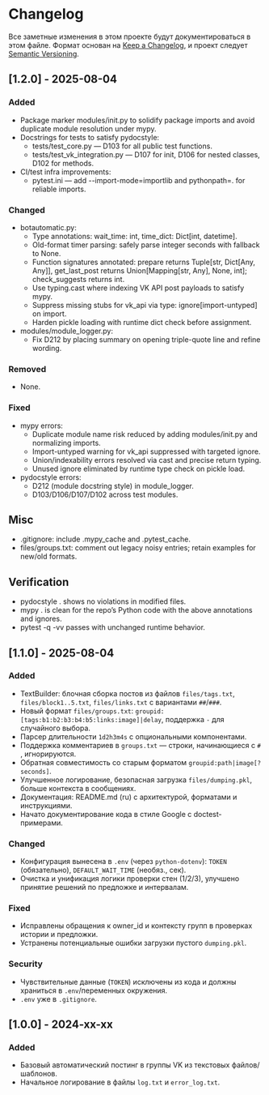 # Changelog

Все заметные изменения в этом проекте будут документироваться в этом файле.
Формат основан на [Keep a Changelog](https://keepachangelog.com/ru/1.1.0/), и проект следует [Semantic Versioning](https://semver.org/spec/v2.0.0.html).

## [1.2.0] - 2025-08-04
### Added
- Package marker modules/init.py to solidify package imports and avoid duplicate module resolution under mypy.
- Docstrings for tests to satisfy pydocstyle:
    - tests/test_core.py — D103 for all public test functions.
    - tests/test_vk_integration.py — D107 for init, D106 for nested classes, D102 for methods.
- CI/test infra improvements:
    - pytest.ini — add --import-mode=importlib and pythonpath=. for reliable imports.
### Changed
- botautomatic.py:
    - Type annotations: wait_time: int, time_dict: Dict[int, datetime].
    - Old-format timer parsing: safely parse integer seconds with fallback to None.
    - Function signatures annotated: prepare returns Tuple[str, Dict[Any, Any]], get_last_post returns Union[Mapping[str, Any], None, int]; check_suggests returns int.
    - Use typing.cast where indexing VK API post payloads to satisfy mypy.
    - Suppress missing stubs for vk_api via type: ignore[import-untyped] on import.
    - Harden pickle loading with runtime dict check before assignment.
- modules/module_logger.py:
    - Fix D212 by placing summary on opening triple-quote line and refine wording.
### Removed
- None.
### Fixed
- mypy errors:
    - Duplicate module name risk reduced by adding modules/init.py and normalizing imports.
    - Import-untyped warning for vk_api suppressed with targeted ignore.
    - Union/indexability errors resolved via cast and precise return typing.
    - Unused ignore eliminated by runtime type check on pickle load.
- pydocstyle errors:
    - D212 (module docstring style) in module_logger.
    - D103/D106/D107/D102 across test modules.
## Misc
- .gitignore: include .mypy_cache and .pytest_cache.
- files/groups.txt: comment out legacy noisy entries; retain examples for new/old formats.
## Verification

- pydocstyle . shows no violations in modified files.
- mypy . is clean for the repo’s Python code with the above annotations and ignores.
- pytest -q -vv passes with unchanged runtime behavior.

## [1.1.0] - 2025-08-04
### Added
- TextBuilder: блочная сборка постов из файлов `files/tags.txt`, `files/block1..5.txt`, `files/links.txt` с вариантами `##`/`###`.
- Новый формат `files/groups.txt`: `groupid:[tags:b1:b2:b3:b4:b5:links:image]|delay`, поддержка `-` для случайного выбора.
- Парсер длительности `1d2h3m4s` с опциональными компонентами.
- Поддержка комментариев в `groups.txt` — строки, начинающиеся с `# `, игнорируются.
- Обратная совместимость со старым форматом `groupid:path|image[?seconds]`.
- Улучшенное логирование, безопасная загрузка `files/dumping.pkl`, больше контекста в сообщениях.
- Документация: README.md (ru) с архитектурой, форматами и инструкциями.
- Начато документирование кода в стиле Google с doctest-примерами.

### Changed
- Конфигурация вынесена в `.env` (через `python-dotenv`): `TOKEN` (обязательно), `DEFAULT_WAIT_TIME` (необяз., сек).
- Очистка и унификация логики проверки стен (1/2/3), улучшено принятие решений по предложке и интервалам.

### Fixed
- Исправлены обращения к owner_id и контексту групп в проверках истории и предложки.
- Устранены потенциальные ошибки загрузки пустого `dumping.pkl`.

### Security
- Чувствительные данные (`TOKEN`) исключены из кода и должны храниться в `.env`/переменных окружения.
- `.env` уже в `.gitignore`.

## [1.0.0] - 2024-xx-xx
### Added
- Базовый автоматический постинг в группы VK из текстовых файлов/шаблонов.
- Начальное логирование в файлы `log.txt` и `error_log.txt`.

